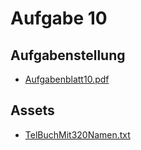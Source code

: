 # Aufgabe 10

## Aufgabenstellung

- [Aufgabenblatt10.pdf](../../docs/Aufgabenblatt10.pdf)

## Assets

- [TelBuchMit320Namen.txt](../../assets/TelBuchMit420Namen.txt)